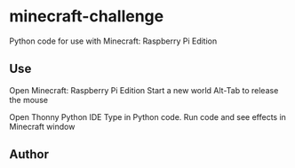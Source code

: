 # minecraft-challenge
Python code for use with Minecraft: Raspberry Pi Edition

## Use
Open Minecraft: Raspberry Pi Edition
Start a new world
Alt-Tab to release the mouse

Open Thonny Python IDE
Type in Python code.
Run code and see effects in Minecraft window

## Author

